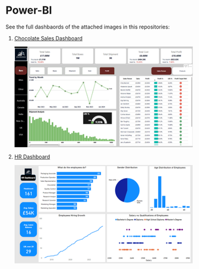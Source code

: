 # Power-BI

See the full dashbaords of the attached images in this repositories: 

1. [Chocolate Sales Dashboard](https://app.powerbi.com/links/QgcpuMihu6?ctid=e403a45e-3769-4a22-a9d3-7fa149e101a5&pbi_source=linkShare&bookmarkGuid=86215813-f2a6-4114-aef0-0e16817a2ff0)

     ![Chocolate Sales Dashboard](Chocolate%20Sales%20Dashboard.png)

2. [HR Dashboard](https://app.powerbi.com/reportEmbed?reportId=af7f2537-710d-4ba5-90c4-f546a71ce906&autoAuth=true&ctid=e403a45e-3769-4a22-a9d3-7fa149e101a5)

      ![HR Dashboard](HR%20Dashboard.png)

